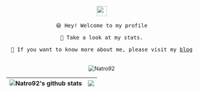 <p align="center">
  <img src="https://user-images.githubusercontent.com/5679180/79618120-0daffb80-80be-11ea-819e-d2b0fa904d07.gif" width="27px">
  <br><br />
  <samp>
    😆 Hey! Welcome to my profile
    <br />
    <br />🍉 Take a look at my stats. 
    <br />
    <br />🌱 If you want to know more about me, please visit my <a href="https://natro92.fun/">blog</a>
    <br />
  </samp>
  <br><br />
  <img src="https://count.getloli.com/get/@natro92?theme=rule34" alt="Natro92" />
</p>



| <a> <img align="center" src="https://github-readme-status.natro92.fun/api?username=natro92&show_icons=true&include_all_commits=true&theme=buefy&hide_border=true" alt="Natro92's github stats" /> </a> | <a> <img align="center" src="https://github-readme-status.natro92.fun/api/top-langs/?username=natro92&layout=compact&theme=buefy&hide_border=true" /> </a> | 
| ------------- | ------------- |
